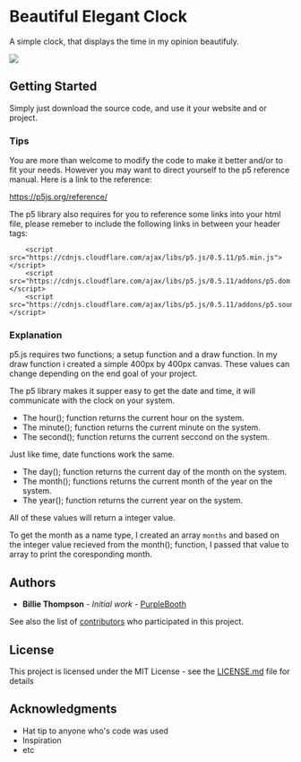 # Beautiful Elegant Clock
A simple clock, that displays the time in my opinion beautifuly.

![](https://lh3.googleusercontent.com/-aS8O3KIq82g/WoJOO8Wg26I/AAAAAAAAABc/H2AnNaQvU9o231HyWQSN1XIn4H-vdOCagCJoC/w530-h513-n-rw/beautifulclock.PNG)



## Getting Started

Simply just download the source code, and use it your website and or project. 

### Tips

You are more than welcome to modify the code to make it better and/or to fit your needs. However you may want to direct yourself to the p5 reference manual. Here is a link to the reference:

https://p5js.org/reference/

The p5 library also requires for you to reference some links into your html file, please remeber to include the following links in between your header tags:
```
    <script src="https://cdnjs.cloudflare.com/ajax/libs/p5.js/0.5.11/p5.min.js"></script>
    <script src="https://cdnjs.cloudflare.com/ajax/libs/p5.js/0.5.11/addons/p5.dom.min.js"></script>
    <script src="https://cdnjs.cloudflare.com/ajax/libs/p5.js/0.5.11/addons/p5.sound.min.js"></script>
```


### Explanation

p5.js requires two functions; a setup function and a draw function. In my draw function i created a simple 400px by 400px canvas. These values can change depending on the end goal of your project. 

The p5 library makes it supper easy to get the date and time, it will communicate with the clock on your system.

* The hour(); function returns the current hour on the system.
* The minute(); function returns the current minute on the system.
* The second(); function returns the current seccond on the system.

Just like time, date functions work the same.

* The day(); function returns the current day of the month on the system.
* The month(); functions returns the current month of the year on the system.
* The year(); function returns the current year on the system.

All of these values will return a integer value. 

To get the month as a name type, I created an array `months` and based on the integer value recieved from the month(); function, I passed that value to array to print the coresponding month.


## Authors

* **Billie Thompson** - *Initial work* - [PurpleBooth](https://github.com/PurpleBooth)

See also the list of [contributors](https://github.com/your/project/contributors) who participated in this project.

## License

This project is licensed under the MIT License - see the [LICENSE.md](LICENSE.md) file for details

## Acknowledgments

* Hat tip to anyone who's code was used
* Inspiration
* etc
